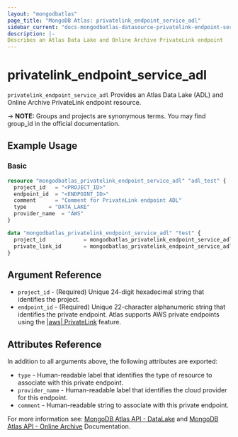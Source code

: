 ```yaml
---
layout: "mongodbatlas"
page_title: "MongoDB Atlas: privatelink_endpoint_service_adl"
sidebar_current: "docs-mongodbatlas-datasource-privatelink-endpoint-service-adl"
description: |-
Describes an Atlas Data Lake and Online Archive PrivateLink endpoint
---
```



# privatelink_endpoint_service_adl

`privatelink_endpoint_service_adl` Provides an Atlas Data Lake (ADL) and Online Archive PrivateLink endpoint resource.

-> **NOTE:** Groups and projects are synonymous terms. You may find group_id in the official documentation.

## Example Usage

### Basic
```terraform
resource "mongodbatlas_privatelink_endpoint_service_adl" "adl_test" {
  project_id   = "<PROJECT_ID>"
  endpoint_id  = "<ENDPOINT_ID>"
  comment      = "Comment for PrivateLink endpoint ADL"
  type		 = "DATA_LAKE"
  provider_name	 = "AWS"
}

data "mongodbatlas_privatelink_endpoint_service_adl" "test" {
  project_id            = mongodbatlas_privatelink_endpoint_service_adl.adl_test.project_id
  private_link_id       = mongodbatlas_privatelink_endpoint_service_adl.adl_test.endpoint_id
}
```


## Argument Reference

* `project_id` - (Required) Unique 24-digit hexadecimal string that identifies the project.
* `endpoint_id` - (Required) Unique 22-character alphanumeric string that identifies the private endpoint. Atlas supports AWS private endpoints using the [|aws| PrivateLink](https://aws.amazon.com/privatelink/) feature.

## Attributes Reference

In addition to all arguments above, the following attributes are exported:

* `type` - Human-readable label that identifies the type of resource to associate with this private endpoint.
* `provider_name` - Human-readable label that identifies the cloud provider for this endpoint.
* `comment` - Human-readable string to associate with this private endpoint.

For more information see: [MongoDB Atlas API - DataLake](https://docs.mongodb.com/datalake/reference/api/datalakes-api/)  and [MongoDB Atlas API - Online Archive](https://docs.atlas.mongodb.com/reference/api/online-archive/) Documentation.
